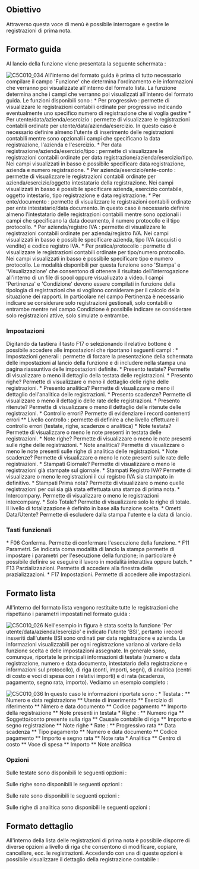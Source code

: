## Obiettivo
Attraverso questa voce di menù è possibile interrogare e gestire le registrazioni di prima nota.

## Formato guida
Al lancio della funzione viene presentata la seguente schermata : 

![C5C010_034](http://doc.smeup.com/immagini/MBDOC_OGG-P_C5NAE4L/C5C010_034.png)
All'interno del formato guida è prima di tutto necessario compilare il campo 'Funzione' che determina l'ordinamento e le informazioni che verranno poi visualizzate all'interno del formato lista. La funzione determina anche i campi che verranno poi visualizzati all'intenro del formato guida. Le funzioni disponibili sono : 
 \* Per progressivo :  permette di visualizzare le registrazioni contabili ordinate per progressivo indicando eventualmente uno specifico numero di registrazione che si voglia gestire
 \* Per utente/data/azienda/esercizio :  permette di visualizzare le registrazioni contabili ordinate per utente/data/azienda/esercizio. In questo caso è necessario definire almeno l'utente di inserimento delle registrazioni contabili mentre sono opzionali i campi che specificano la data registrazione, l'azienda e l'esercizio.
 \* Per data registrazione/azienda/esercizio/tipo :  permette di visualizzare le registrazioni contabili ordinate per data registrazione/azienda/esercizio/tipo. Nei campi visualizzati in basso è possibile specificare data registrazione, azienda e numero registrazione.
 \* Per azienda/esercizio/ente-conto :  permette di visualizzare le registrazioni contabili ordinate per azienda/esercizio/oggetto intestatario della registrazione. Nei campi visualizzati in basso è possibile specificare azienda, esercizio contabile, oggetto intestario, tipo registrazione e data registrazione.
 \* Per ente/documento :  permette di visualizzare le registrazioni contabili ordinate per ente intestatario/data documento. In questo caso è necessario definire almeno l'intestatario delle registrazioni contabili mentre sono opzionali i campi che specificano la data documento, il numero protocollo e il tipo protocollo.
 \* Per azienda/registro IVA :  permette di visualizzare le registrazioni contabili ordinate per azienda/registro IVA. Nei campi visualizzati in basso è possibile specificare azienda, tipo IVA (acquisti o vendite) e codice registro IVA.
 \* Per pratica/protocollo :  permette di visualizzare le registrazioni contabili ordinate per tipo/numero protocollo. Nei campi visualizzati in basso è possibile specificare tipo e numero protocollo.
Le modalità disponibili per questa funzione sono 'Stampa' e 'Visualizzazione' che consentono di ottenere il risultato dell'interrogazione all'interno di un file di spool oppure visualiuzato a video.
I campi 'Pertinenza' e 'Condizione' devono essere compilati in funzione della tipologia di registrazioni che si vogliono considerare per il calcolo della situazione dei rapporti. In particolare nel campo Pertinenza è necessario indicare se considerare solo registrazioni gestionali, solo contabili o entrambe mentre nel campo Condizione è possibile indicare se considerare solo registrazioni attive, solo simulate o entrambe.

### Impostazioni
Digitando da tastiera il tasto F17 o selezionando il relativo bottone è possibile accedere alle impostazioni che riportano i seguenti campi : 
 \* Impostazioni generali :  permette di forzare la presentazione della schermata delle impostazioni al lancio della funzione e di includere nella stampa una pagina riassuntiva delle impostazioni definite.
 \* Presento testate? Permette di visualizzare o meno il dettaglio della testata delle registrazioni.
 \* Presento righe? Permette di visualizzare o meno il dettaglio delle righe delle registrazioni.
 \* Presento analitica? Permette di visualizzare o meno il dettaglio dell'analitica delle registrazioni.
 \* Presento scadenze? Permette di visualizzare o meno il dettaglio delle rate delle registrazioni.
 \* Presento ritenute? Permette di visualizzare o meno il dettaglio delle ritenute delle registrazioni.
 \* Controllo errori? Permette di evidenziare i record contenenti errori
 \*\* Livello controllo :  permette di definire a che livello effettuare il controllo errori (testate, righe, scadenze o analitica)
 \* Note testata? Permette di visualizzare o meno le note presenti in testata delle registrazioni.
 \* Note righe? Permette di visualizzare o meno le note presenti sulle righe delle registrazioni.
 \* Note analitica? Permette di visualizzare o meno le note presenti sulle righe di analitica delle registrazioni.
 \* Note scadenze? Permette di visualizzare o meno le note presenti sulle rate delle registrazioni.
 \* Stampati Giornale? Permette di visualizzare o meno le registrazioni già stampate sul giornale.
 \* Stampati Registro IVA? Permette di visualizzare o meno le registrazioni il cui registro IVA sia stampato in definitivo.
 \* Stampati Prima nota?  Permette di visualizzare o meno quelle registrazioni per cui sia già stata effettuata una stampa di prima nota.
 \* Intercompany. Permette di visualizzare o meno le registrazioni intercompany.
 \* Solo Totale? Permette di visualizzare solo le righe di totale. Il livello di totalizzazione è definito in base alla funzione scelta.
 \* Ometti Data/Utente? Permette di escludere dalla stampa l'utente e la data di lancio.


### Tasti funzionali
 \* F06 Conferma. Permette di confermare l'esecuzione della funzione.
 \* F11 Parametri. Se indicata coma modalità di lancio la stampa permette di impostare i parametri per l'esecuzione della funzione; in particolare è possibile definire se eseguire il lavoro in modalità interattiva oppure batch.
 \* F13 Parzializzazioni. Permette di accedere alla finestra delle prazializzazioni.
 \* F17 Impostazioni. Permette di accedere alle impostazioni.

## Formato lista
All'interno del formato lista vengono restituite tutte le registrazioni che rispettano i parametri impostati nel formato guida : 

![C5C010_026](http://doc.smeup.com/immagini/MBDOC_OGG-P_C5NAE4L/C5C010_026.png)
Nell'esempio in figura è stata scelta la funzione 'Per utente/data/azienda/esercizio' e indicato l'utente 'BSI', pertanto i record insseriti dall'utente BSI sono ordinati per data registrazione e azienda. Le informazioni visualizzabili per ogni registrazione variano al variare della funzione scelta e delle impostazioni assegnate. In generale sono, comunque, riportate le principali informazioni di testata (numero e data registrazione, numero e data documento, intestatario della registrazione e informazioni sul protocollo), di riga (conti, importi, segni), di analitica (centri di costo e voci di spesa con i relativi importi) e di rata (scadenza, pagamento, segno rata, importo).
Vediamo un esempio completo : 

![C5C010_036](http://doc.smeup.com/immagini/MBDOC_OGG-P_C5NAE4L/C5C010_036.png)
In questo caso le informazioni riportate sono : 
 \* Testata : 
 \*\* Numero e data registrazione
 \*\* Utente di inserimento
 \*\* Esercizio di riferimento
 \*\* Nimero e data documento
 \*\* Codice pagamento
 \*\* Importo della registrazione
 \*\* Note presenti in testata
 \* Righe : 
 \*\* Numero riga
 \*\* Soggetto/conto presente sulla riga
 \*\* Causale contabile di riga
 \*\* Importo e segno registrazione
 \*\* Note righe
 \* Rate : 
 \*\* Progressivo rata
 \*\* Data scadenza
 \*\* Tipo pagamento
 \*\* Numero e data documento
 \*\* Codice pagamento
 \*\* Importo e segno rata
 \*\* Note rata
 \* Analitica
 \*\* Centro di costo
 \*\* Voce di spesa
 \*\* Importo
 \*\* Note analitica

### Opzioni
Sulle testate sono disponibili le seguenti opzioni : 

Sulle righe sono disponibili le seguenti opzioni : 

Sulle rate sono disponibili le seguenti opzioni : 

Sulle righe di analitica sono disponibili le seguenti opzioni : 

## Formato dettaglio
All'interno della lista delle registrazioni di prima nota è possibile disporre di diverse opzioni a livello di riga che consentono di modificare, copiare, cancellare, ecc. le registrazioni. Accedendo con una di queste opzioni è possibile visualizzare il dettaglio della registrazione contabile : 
